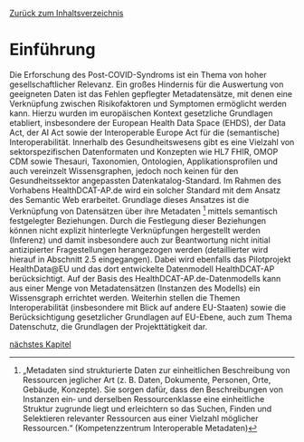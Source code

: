 [Zurück zum Inhaltsverzeichnis](https://healthdcat-ap-de.github.io/healthdcat-ap.de/report_stage_1.html)
# Einführung
Die Erforschung des Post-COVID-Syndroms ist ein Thema von hoher gesellschaftlicher Relevanz. Ein großes Hindernis für die Auswertung von geeigneten Daten ist das Fehlen gepflegter Metadatensätze, mit denen eine Verknüpfung zwischen Risikofaktoren und Symptomen ermöglicht werden kann. Hierzu wurden im europäischen Kontext gesetzliche Grundlagen etabliert, insbesondere der European Health Data Space (EHDS), der Data Act, der AI Act sowie der Interoperable Europe Act für die (semantische) Interoperabilität.
Innerhalb des Gesundheitswesens gibt es eine Vielzahl von sektorspezifischen Datenformaten und Konzepten wie HL7 FHIR, OMOP CDM sowie Thesauri, Taxonomien, Ontologien, Applikationsprofilen und auch vereinzelt Wissensgraphen, jedoch noch keinen für den Gesundheitssektor angepassten Datenkatalog-Standard.
Im Rahmen des Vorhabens HealthDCAT-AP.de wird ein solcher Standard mit dem Ansatz des Semantic Web erarbeitet. Grundlage dieses Ansatzes ist die Verknüpfung von Datensätzen über ihre Metadaten [^1]  mittels semantisch festgelegter Beziehungen. Durch die Festlegung dieser Beziehungen können nicht explizit hinterlegte Verknüpfungen hergestellt werden (Inferenz) und damit insbesondere auch zur Beantwortung nicht initial antizipierter Fragestellungen herangezogen werden (detaillierter wird hierauf in Abschnitt 2.5 eingegangen). Dabei wird ebenfalls das Pilotprojekt HealthData@EU und das dort entwickelte Datenmodell HealthDCAT-AP berücksichtigt. Auf der Basis des HealthDCAT-AP.de-Datenmodells kann aus einer Menge von Metadatensätzen (Instanzen des Modells) ein Wissensgraph errichtet werden.
Weiterhin stellen die Themen Interoperabilität (insbesondere mit Blick auf andere EU-Staaten) sowie die Berücksichtigung gesetzlicher Grundlagen auf EU-Ebene, auch zum Thema Datenschutz, die Grundlagen der Projekttätigkeit dar.

[nächstes Kapitel](https://healthdcat-ap-de.github.io/healthdcat-ap.de/report_stage_1/1_Hintergrund_Ausgangslage/1.2_Standardisierungsbedarf/1.2.1_Umfeldanalyse.html)

[^1]: „Metadaten sind strukturierte Daten zur einheitlichen Beschreibung von Ressourcen jeglicher Art (z. B. Daten, Dokumente, Personen, Orte, Gebäude, Konzepte). Sie sorgen dafür, dass den Beschreibungen von Instanzen ein‐ und derselben Ressourcenklasse eine einheitliche Struktur zugrunde liegt und erleichtern so das Suchen, Finden und Selektieren relevanter Ressourcen aus einer Vielzahl möglicher Ressourcen.“ (Kompetenzzentrum Interoperable Metadaten) 